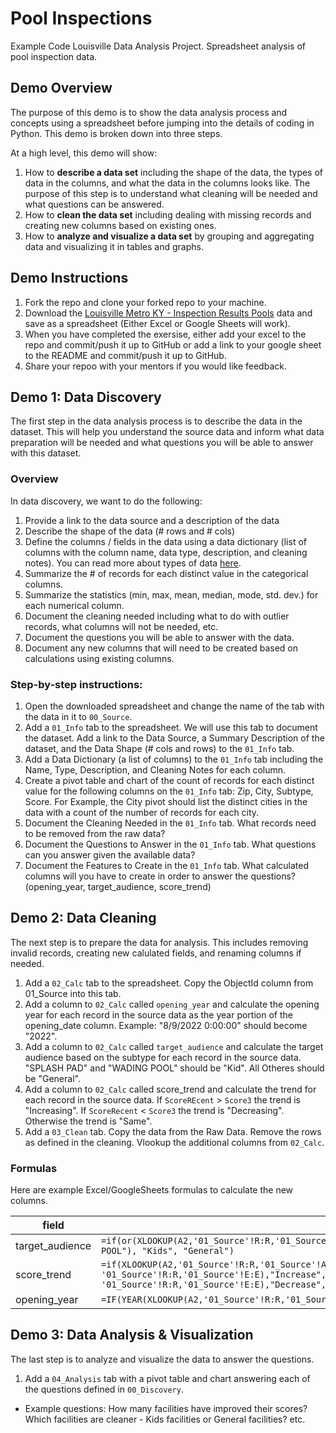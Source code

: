 # Pool Inspections
Example Code Louisville Data Analysis Project. Spreadsheet analysis of pool inspection data.

## Demo Overview

The purpose of this demo is to show the data analysis process and concepts using a spreadsheet before jumping into the details of coding in Python. This demo is broken down into three steps.

At a high level, this demo will show:
1. How to **describe a data set** including the shape of the data, the types of data in the columns, and what the data in the columns looks like. The purpose of this step is to understand what cleaning will be needed and what questions can be answered.
1. How to **clean the data set** including dealing with missing records and creating new columns based on existing ones.
1. How to **analyze and visualize a data set** by grouping and aggregating data and visualizing it in tables and graphs.  


## Demo Instructions

1. Fork the repo and clone your forked repo to your machine.
1. Download the [Louisville Metro KY - Inspection Results Pools](https://data.louisvilleky.gov/datasets/LOJIC::louisville-metro-ky-inspection-results-pools/about) 
data and save as a spreadsheet (Either Excel or Google Sheets will work).
1. When you have completed the exersise, either add your excel to the repo and commit/push it up to GitHub or add a link 
to your google sheet to the README and commit/push it up to GitHub.
1. Share your repoo with your mentors if you would like feedback.

## Demo 1: Data Discovery

The first step in the data analysis process is to describe the data in the dataset. This will help you understand the
source data and inform what data preparation will be needed and what questions you will be able to answer with this 
dataset.

### Overview

In data discovery, we want to do the following:

1. Provide a link to the data source and a description of the data
1. Describe the shape of the data (# rows and # cols)
1. Define the columns / fields in the data using a data dictionary (list of columns with the column name, data type,
description, and cleaning notes). You can read more about types of data [here](https://www.pluralsight.com/guides/data-literacy-essentials:-representing-processing-and-preparing-data#module-typesofdata).
1. Summarize the # of records for each distinct value in the categorical columns.
1. Summarize the statistics (min, max, mean, median, mode, std. dev.) for each numerical column. 
1. Document the cleaning needed including what to do with outlier records, what columns will not be needed, etc.
1. Document the questions you will be able to answer with the data.
1. Document any new columns that will need to be created based on calculations using existing columns.


### Step-by-step instructions: 

1. Open the downloaded spreadsheet and change the name of the tab with the data in it to `00_Source`.
1. Add a `01_Info` tab to the spreadsheet. We will use this tab to document the dataset. Add a link to the Data Source, a Summary Description of the dataset, and the Data Shape (# cols and rows) to the `01_Info` tab.
2. Add a Data Dictionary (a list of columns) to the `01_Info` tab including the Name, Type, Description, and Cleaning Notes for each column.
3. Create a pivot table and chart of the count of records for each distinct value for the following columns on the `01_Info` tab: Zip, City, Subtype, Score. For Example, the City pivot should list the distinct cities in the data with a count of the number of records for each city.
4. Document the Cleaning Needed in the `01_Info` tab. What records need to be removed from the raw data?
5. Document the Questions to Answer in the `01_Info` tab. What questions can you answer given the available data?
6. Document the Features to Create in the `01_Info` tab. What calculated columns will you have to create in order to answer the questions? (opening_year, target_audience, score_trend)

        
## Demo 2: Data Cleaning

The next step is to prepare the data for analysis. This includes removing invalid records, creating new calulated fields, and renaming columns if needed.

1. Add a `02_Calc` tab to the spreadsheet. Copy the ObjectId column from 01_Source into this tab.
2. Add a column to `02_Calc` called `opening_year` and calculate the opening year for each record in the source data as the year portion of the opening_date column. Example: "8/9/2022 0:00:00" should become "2022".
3. Add a column to `02_Calc` called `target_audience` and calculate the target audience based on the subtype for each record in the source data. "SPLASH PAD" and "WADING POOL" should be "Kid". All Otheres should be "General".
4. Add a column to `02_Calc` called score_trend and calculate the trend for each record in the source data. If `ScoreREcent` > `Score3` the trend is "Increasing". If `ScoreRecent` < `Score3` the trend is "Decreasing". Otherwise the trend is "Same".
5. Add a `03_Clean` tab. Copy the data from the Raw Data. Remove the rows as defined in the cleaning. Vlookup the additional columns from `02_Calc`.

### Formulas

Here are example Excel/GoogleSheets formulas to calculate the new columns.

| field | formula |
| -----  | ----- |
| target_audience | `=if(or(XLOOKUP(A2,'01_Source'!R:R,'01_Source'!K:K) = "SPLASH PAD",XLOOKUP(A2,'01_Source'!R:R,'01_Source'!K:K) = "WADING POOL"), "Kids", "General")` |
| score_trend | `=if(XLOOKUP(A2,'01_Source'!R:R,'01_Source'!A:A) > XLOOKUP(A2, '01_Source'!R:R,'01_Source'!E:E),"Increase",if(XLOOKUP(A2,'01_Source'!R:R,'01_Source'!A:A) < XLOOKUP(A2, '01_Source'!R:R,'01_Source'!E:E),"Decrease","Same"))` |
| opening_year | `=IF(YEAR(XLOOKUP(A2,'01_Source'!R:R,'01_Source'!Q:Q))=1899,"Unknown",YEAR(XLOOKUP(A2,'01_Source'!R:R,'01_Source'!Q:Q)))` |



## Demo 3: Data Analysis & Visualization

The last step is to analyze and visualize the data to answer the questions.

1. Add a `04_Analysis` tab with a pivot table and chart answering each of the questions defined in `00_Discovery`.
- Example questions: How many facilities have improved their scores? Which facilities are cleaner - Kids facilities or General facilities? etc.
